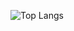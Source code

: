 ![Top Langs](https://github-readme-stats.vercel.app/api/top-langs/?username=SunyiUborka&layout=compact&theme=dracula)
